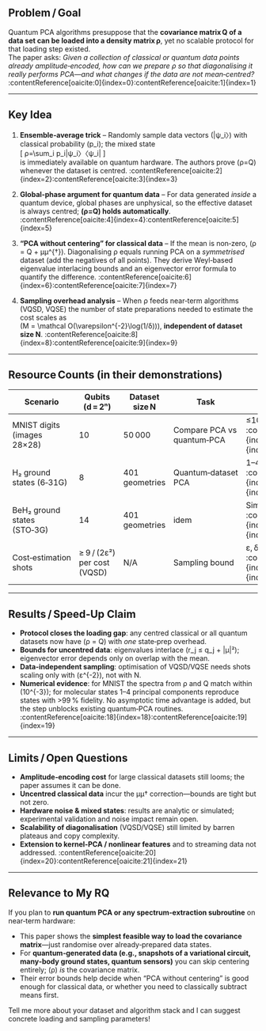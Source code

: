 ## Problem / Goal  
Quantum PCA algorithms presuppose that the **covariance matrix Q of a data set can be loaded into a density matrix ρ**, yet no scalable protocol for that loading step existed.  
The paper asks: *Given a collection of classical or quantum data points already amplitude‑encoded, how can we prepare ρ so that diagonalising it really performs PCA—and what changes if the data are not mean‑centred?* :contentReference[oaicite:0]{index=0}:contentReference[oaicite:1]{index=1}  

---

## Key Idea  
1. **Ensemble‑average trick** – Randomly sample data vectors \(|ψ_i〉\) with classical probability \(p_i\); the mixed state  
   \[
     ρ=\sum_i p_i|ψ_i〉〈ψ_i|
   \]  
   is immediately available on quantum hardware. The authors prove \(ρ=Q\) whenever the dataset is centred. :contentReference[oaicite:2]{index=2}:contentReference[oaicite:3]{index=3}  

2. **Global‑phase argument for quantum data** – For data generated *inside* a quantum device, global phases are unphysical, so the effective dataset is always centred; **\(ρ=Q\) holds automatically**. :contentReference[oaicite:4]{index=4}:contentReference[oaicite:5]{index=5}  

3. **“PCA without centering” for classical data** – If the mean is non‑zero, \(ρ = Q + μμ^{†}\). Diagonalising ρ equals running PCA on a *symmetrised* dataset (add the negatives of all points). They derive Weyl‑based eigenvalue interlacing bounds and an eigenvector error formula to quantify the difference. :contentReference[oaicite:6]{index=6}:contentReference[oaicite:7]{index=7}  

4. **Sampling overhead analysis** – When ρ feeds near‑term algorithms (VQSD, VQSE) the number of state preparations needed to estimate the cost scales as  
   \(M = \mathcal O(\varepsilon^{-2}\log(1/δ))\), **independent of dataset size N**. :contentReference[oaicite:8]{index=8}:contentReference[oaicite:9]{index=9}  

---

## Resource Counts (in their demonstrations)

| Scenario | Qubits (d = 2ⁿ) | Dataset size N | Task | Outcome |
|----------|-----------------|---------------|------|---------|
| MNIST digits (images 28×28) | 10 | 50 000 | Compare PCA vs quantum‑PCA | ≤10⁻¹ median infidelity using ~100 PCs :contentReference[oaicite:10]{index=10}:contentReference[oaicite:11]{index=11} |
| H₂ ground states (6‑31G) | 8 | 401 geometries | Quantum‑dataset PCA | 1–4 PCs give \<1 % state error :contentReference[oaicite:12]{index=12}:contentReference[oaicite:13]{index=13} |
| BeH₂ ground states (STO‑3G) | 14 | 401 geometries | idem | Similar compression fidelity :contentReference[oaicite:14]{index=14}:contentReference[oaicite:15]{index=15} |
| Cost‑estimation shots | ≥ 9 / (2ε²) per cost (VQSD) | N/A | Sampling bound | ε, δ‑tunable :contentReference[oaicite:16]{index=16}:contentReference[oaicite:17]{index=17} |

---

## Results / Speed‑Up Claim  
* **Protocol closes the loading gap**: any centred classical or all quantum datasets now have \(ρ = Q\) with *one* state‑prep overhead.  
* **Bounds for uncentred data**: eigenvalues interlace \(r_j ≤ q_j + \|μ\|²\); eigenvector error depends only on overlap with the mean.  
* **Data‑independent sampling**: optimisation of VQSD/VQSE needs shots scaling only with \(ε^{-2}\), not with N.  
* **Numerical evidence**: for MNIST the spectra from ρ and Q match within \(10^{-3}\); for molecular states 1–4 principal components reproduce states with >99 % fidelity. No asymptotic time advantage is added, but the step unblocks existing quantum‑PCA routines. :contentReference[oaicite:18]{index=18}:contentReference[oaicite:19]{index=19}  

---

## Limits / Open Questions  
* **Amplitude‑encoding cost** for large classical datasets still looms; the paper assumes it can be done.  
* **Uncentred classical data** incur the μμ† correction—bounds are tight but not zero.  
* **Hardware noise & mixed states**: results are analytic or simulated; experimental validation and noise impact remain open.  
* **Scalability of diagonalisation** (VQSD/VQSE) still limited by barren plateaus and copy complexity.  
* **Extension to kernel‑PCA / nonlinear features** and to streaming data not addressed. :contentReference[oaicite:20]{index=20}:contentReference[oaicite:21]{index=21}  

---

## Relevance to My RQ  
If you plan to **run quantum PCA or any spectrum‑extraction subroutine** on near‑term hardware:  

* This paper shows the **simplest feasible way to load the covariance matrix**—just randomise over already‑prepared data states.  
* For **quantum‑generated data (e.g., snapshots of a variational circuit, many‑body ground states, quantum sensors)** you can skip centering entirely; \(ρ\) *is* the covariance matrix.  
* Their error bounds help decide when “PCA without centering” is good enough for classical data, or whether you need to classically subtract means first.  

Tell me more about your dataset and algorithm stack and I can suggest concrete loading and sampling parameters!